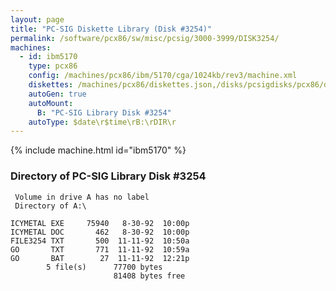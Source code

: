 ```yaml
---
layout: page
title: "PC-SIG Diskette Library (Disk #3254)"
permalink: /software/pcx86/sw/misc/pcsig/3000-3999/DISK3254/
machines:
  - id: ibm5170
    type: pcx86
    config: /machines/pcx86/ibm/5170/cga/1024kb/rev3/machine.xml
    diskettes: /machines/pcx86/diskettes.json,/disks/pcsigdisks/pcx86/diskettes.json
    autoGen: true
    autoMount:
      B: "PC-SIG Library Disk #3254"
    autoType: $date\r$time\rB:\rDIR\r
---
```


{% include machine.html id="ibm5170" %}

### Directory of PC-SIG Library Disk #3254

     Volume in drive A has no label
     Directory of A:\

    ICYMETAL EXE     75940   8-30-92  10:00p
    ICYMETAL DOC       462   8-30-92  10:00p
    FILE3254 TXT       500  11-11-92  10:50a
    GO       TXT       771  11-11-92  10:59a
    GO       BAT        27  11-11-92  12:21p
            5 file(s)      77700 bytes
                           81408 bytes free
